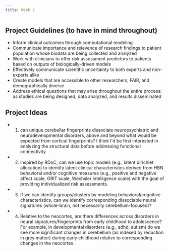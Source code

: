 ```yaml
---
title: Week 2
---
```


## Project Guidelines (to have in mind throughout)
* Inform clinical outcomes through computational modeling
* Communicate importance and relevence of research findings to patient population whose biodata are being collected and analyzed
* Work with clinicians to offer risk assessment predictors to patients based on outputs of biologically-driven models
* Effectively communicate scientific uncertainty to both experts and non-experts alike
* Create models that are accessible to other researchers, FAIR, and demographically diverse
* Address ethical questions that may arise throughout the entire process: as studies are being designed, data analyzed, and results disseminated

## Project Ideas
* 1) can unique cerebellar fingerprints dissociate neuropsychiatric and neurodevelopmental disorders, above and beyond what would be expected from cortical fingerprints? I think I'd be first interested in analyzing the structural data before addressing functional connectivity
* 2) inspired by RDoC, can we use topic models (e.g., latent dirichlet allocation) to identify latent clinical characteristics derived from HBN behavioral and/or cognitive measures (e.g., positive and negative affect scale, GRIT scale, Wechsler intelligence scale) with the goal of providing individualized risk assessments. 
* 3) If we can identify groups/clusters by modeling behavioral/cognitive characteristics, can we identify corresponding dissociable neural signatures (whole-brain, not necessarily cerebellum-focused)? 
* 4) Relative to the neocortex, are there differences across disorders in neural signatures/fingerprints from early childhood to adolescence? For example, in developmental disorders (e.g., adhd, autism) do we see more significant changes in cerebellum (as indexed by reduction in grey matter) during early childhood relative to corresponding changes in the neocortex.  